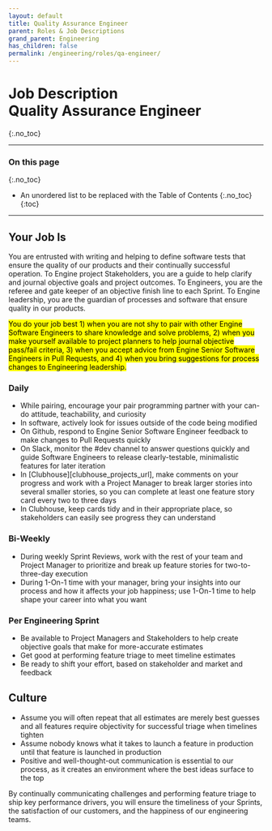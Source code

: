 ```yaml
---
layout: default
title: Quality Assurance Engineer
parent: Roles & Job Descriptions
grand_parent: Engineering
has_children: false
permalink: /engineering/roles/qa-engineer/
---
```


# Job Description<br>Quality Assurance Engineer
{:.no_toc}

---

### On this page
{:.no_toc}

* An unordered list to be replaced with the Table of Contents
{:.no_toc}
{:toc}

---

## Your Job Is

You are entrusted with writing and helping to define software tests that ensure the quality of our products and their continually successful operation. To Engine project Stakeholders, you are a guide to help clarify and journal objective goals and project outcomes. To Engineers, you are the referee and gate keeper of an objective finish line to each Sprint. To Engine leadership, you are the guardian of processes and software that ensure quality in our products.

<mark>You do your job best 1) when you are not shy to pair with other Engine Software Engineers to share knowledge and solve problems, 2) when you make yourself available to project planners to help journal objective pass/fail criteria, 3) when you accept advice from Engine Senior Software Engineers in Pull Requests, and 4) when you bring suggestions for process changes to Engineering leadership.</mark>

### Daily

* While pairing, encourage your pair programming partner with your can-do attitude, teachability, and curiosity
* In software, actively look for issues outside of the code being modified
* On Github, respond to Engine Senior Software Engineer feedback to make changes to Pull Requests quickly
* On Slack, monitor the #dev channel to answer questions quickly and guide Software Engineers to release clearly-testable, minimalistic features for later iteration
* In [Clubhouse][clubhouse_projects_url], make comments on your progress and work with a Project Manager to break larger stories into several smaller stories, so you can complete at least one feature story card every two to three days
* In Clubhouse, keep cards tidy and in their appropriate place, so stakeholders can easily see progress they can understand

### Bi-Weekly

* During weekly Sprint Reviews, work with the rest of your team and Project Manager to prioritize and break up feature stories for two-to-three-day execution
* During 1-On-1 time with your manager, bring your insights into our process and how it affects your job happiness; use 1-On-1 time to help shape your career into what you want

### Per Engineering Sprint

* Be available to Project Managers and Stakeholders to help create objective goals that make for more-accurate estimates
* Get good at performing feature triage to meet timeline estimates
* Be ready to shift your effort, based on stakeholder and market and feedback

## Culture

* Assume you will often repeat that all estimates are merely best guesses and all features require objectivity for successful triage when timelines tighten
* Assume nobody knows what it takes to launch a feature in production until that feature is launched in production
* Positive and well-thought-out communication is essential to our process, as it creates an environment where the best ideas surface to the top

By continually communicating challenges and performing feature triage to ship key performance drivers, you will ensure the timeliness of your Sprints, the satisfaction of our customers, and the happiness of our engineering teams.
